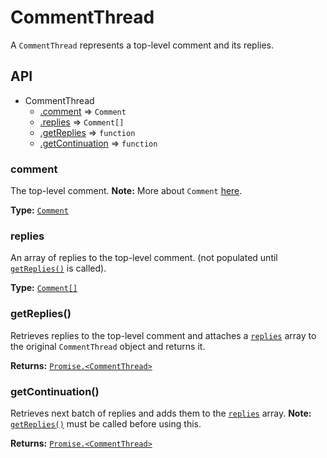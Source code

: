 # CommentThread

A `CommentThread` represents a top-level comment and its replies.

## API

* CommentThread
  * [.comment](#comment) ⇒ `Comment`
  * [.replies](#replies) ⇒ `Comment[]`
  * [.getReplies](#getreplies) ⇒ `function`
  * [.getContinuation](#getcontinuation) ⇒ `function`

<a name="comment"></a>
### comment
The top-level comment. **Note:** More about `Comment` [here](./Comment.md).

**Type:** [`Comment`](../../lib/parser/contents/classes/Comment.js)

<a name="replies"></a>
### replies
An array of replies to the top-level comment. (not populated until [`getReplies()`](#getreplies) is called).

**Type:** [`Comment[]`](../../lib/parser/contents/classes/Comment.js)

<a name="getreplies"></a>
### getReplies()
Retrieves replies to the top-level comment and attaches a [`replies`](#replies) array to the original `CommentThread` object and returns it.

**Returns:** [`Promise.<CommentThread>`](../../lib/parser/contents/classes/CommentThread.js)

<a name="getcontinuation"></a>
### getContinuation()
Retrieves next batch of replies and adds them to the [`replies`](#replies) array. **Note:** [`getReplies()`](#getreplies) must be called before using this.

**Returns:** [`Promise.<CommentThread>`](../../lib/parser/contents/classes/CommentThread.js)